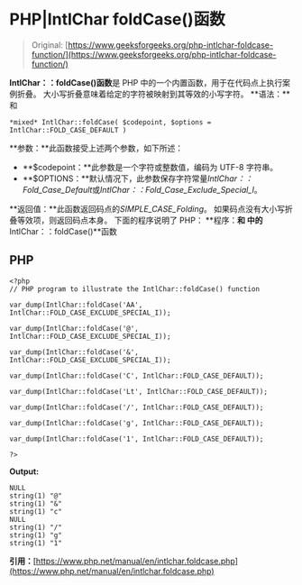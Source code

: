 # PHP|IntlChar foldCase()函数

> Original: [https://www.geeksforgeeks.org/php-intlchar-foldcase-function/](https://www.geeksforgeeks.org/php-intlchar-foldcase-function/)

**IntlChar：：foldCase()函数**是 PHP 中的一个内置函数，用于在代码点上执行案例折叠。 大小写折叠意味着给定的字符被映射到其等效的小写字符。
**语法：**和

```
*mixed* IntlChar::foldCase( $codepoint, $options = 
IntlChar::FOLD_CASE_DEFAULT )
```

**参数：**此函数接受上述两个参数，如下所述：

*   **$codepoint：**此参数是一个字符或整数值，编码为 UTF-8 字符串。
*   **$OPTIONS：**默认情况下，此参数保存字符常量*IntlChar：：Fold_Case_Default*或*IntlChar：：Fold_Case_Exclude_Special_I*。

**返回值：**此函数返回码点的*SIMPLE_CASE_Folding*。 如果码点没有大小写折叠等效项，则返回码点本身。
下面的程序说明了 PHP：
**程序：**和
中的**IntlChar：：foldCase()**函数

## PHP

```
<?php
// PHP program to illustrate the IntlChar::foldCase() function

var_dump(IntlChar::foldCase('AA', IntlChar::FOLD_CASE_EXCLUDE_SPECIAL_I));

var_dump(IntlChar::foldCase('@', IntlChar::FOLD_CASE_EXCLUDE_SPECIAL_I));

var_dump(IntlChar::foldCase('&', IntlChar::FOLD_CASE_EXCLUDE_SPECIAL_I));

var_dump(IntlChar::foldCase('C', IntlChar::FOLD_CASE_DEFAULT));

var_dump(IntlChar::foldCase('Lt', IntlChar::FOLD_CASE_DEFAULT));

var_dump(IntlChar::foldCase('/', IntlChar::FOLD_CASE_DEFAULT));

var_dump(IntlChar::foldCase('g', IntlChar::FOLD_CASE_DEFAULT));

var_dump(IntlChar::foldCase('1', IntlChar::FOLD_CASE_DEFAULT));

?>
```

**Output:** 

```
NULL
string(1) "@"
string(1) "&"
string(1) "c"
NULL
string(1) "/"
string(1) "g"
string(1) "1"
```

**引用：**[https://www.php.net/manual/en/intlchar.foldcase.php](https://www.php.net/manual/en/intlchar.foldcase.php)